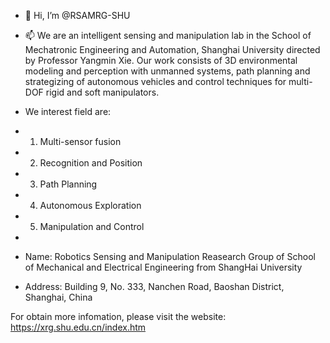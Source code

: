 - 👋 Hi, I’m @RSAMRG-SHU
- 📫 We are an intelligent sensing and manipulation lab in the School of Mechatronic Engineering and Automation, Shanghai University directed by Professor Yangmin Xie. Our work consists of 3D environmental modeling and perception with unmanned systems, path planning and strategizing of autonomous vehicles and control techniques for multi-DOF rigid and soft manipulators.
  
- We interest field are:
- 1) Multi-sensor fusion
- 2) Recognition and Position
- 3) Path Planning
- 4) Autonomous Exploration
- 5) Manipulation and Control
- 
- Name: Robotics Sensing and Manipulation Reasearch Group of School of Mechanical and Electrical Engineering from ShangHai University
- Address: Building 9, No. 333, Nanchen Road, Baoshan District, Shanghai, China

For obtain more infomation, please visit the website: https://xrg.shu.edu.cn/index.htm
